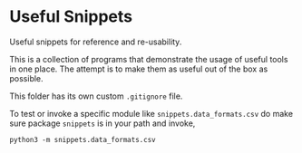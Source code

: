 # Useful Snippets

Useful snippets for reference and re-usability.


This is a collection of programs that demonstrate the
usage of useful tools in one place. The attempt is to
make them as useful out of the box as possible.

This folder has its own custom `.gitignore` file.


To test or invoke a specific module
like `snippets.data_formats.csv` do
make sure package `snippets` is in your
path and invoke,

    python3 -m snippets.data_formats.csv
